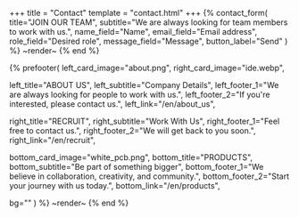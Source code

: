 +++
title = "Contact"
template = "contact.html"
+++
{% contact_form(
  title="JOIN OUR TEAM",
  subtitle="We are always looking for team members to work with us.",
  name_field="Name",
  email_field="Email address",
  role_field="Desired role",
  message_field="Message",
  button_label="Send"
) %}
~render~
{% end %}

{% prefooter(
  left_card_image="about.png", 
  right_card_image="ide.webp",

  left_title="ABOUT US",
  left_subtitle="Company Details",
  left_footer_1="We are always looking for people to work with us.",
  left_footer_2="If you're interested, please contact us.",
  left_link="/en/about_us",

  right_title="RECRUIT",
  right_subtitle="Work With Us",
  right_footer_1="Feel free to contact us.",
  right_footer_2="We will get back to you soon.",
  right_link="/en/recruit",

  bottom_card_image="white_pcb.png",
  bottom_title="PRODUCTS",
  bottom_subtitle="Be part of something bigger",
  bottom_footer_1="We believe in collaboration, creativity, and community.",
  bottom_footer_2="Start your journey with us today.",
  bottom_link="/en/products",

  bg=""
) %}
~render~
{% end %}
